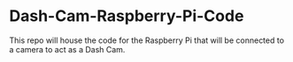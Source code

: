 # Dash-Cam-Raspberry-Pi-Code
This repo will house the code for the Raspberry Pi that will be connected to a camera to act as a Dash Cam.
